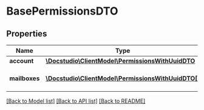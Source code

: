 # BasePermissionsDTO

## Properties
Name | Type | Description | Notes
------------ | ------------- | ------------- | -------------
**account** | [**\Docstudio\ClientModel\PermissionsWithUuidDTO**](PermissionsWithUuidDTO.md) |  | 
**mailboxes** | [**\Docstudio\ClientModel\PermissionsWithUuidDTO[]**](PermissionsWithUuidDTO.md) | Mailboxes roles and permissions | [optional] 

[[Back to Model list]](../../README.md#documentation-for-models) [[Back to API list]](../../README.md#documentation-for-api-endpoints) [[Back to README]](../../README.md)

